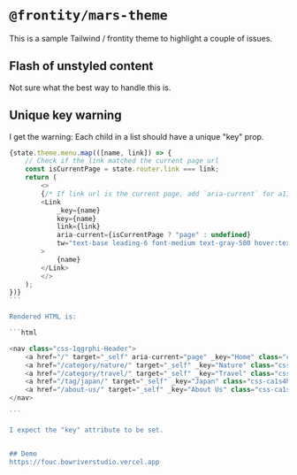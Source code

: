# `@frontity/mars-theme`

This is a sample Tailwind / frontity theme to highlight a couple of issues.

## Flash of unstyled content

Not sure what the best way to handle this is.

## Unique key warning

I get the warning: Each child in a list should have a unique "key" prop.

````js
{state.theme.menu.map(([name, link]) => {
	// Check if the link matched the current page url
	const isCurrentPage = state.router.link === link;
	return (
		<>
		{/* If link url is the current page, add `aria-current` for a11y */}
		<Link
			_key={name}
			key={name}
			link={link}
			aria-current={isCurrentPage ? "page" : undefined}
			tw="text-base leading-6 font-medium text-gray-500 hover:text-gray-900 focus:outline-none focus:text-gray-900 transition ease-in-out duration-150"
		>
			{name}
		</Link>
		</>
	);
})}
```

Rendered HTML is:

```html

<nav class="css-1qgrphi-Header">
	<a href="/" target="_self" aria-current="page" _key="Home" class="css-ca1s4h-Header">Home</a>
	<a href="/category/nature/" target="_self" _key="Nature" class="css-ca1s4h-Header">Nature</a>
	<a href="/category/travel/" target="_self" _key="Travel" class="css-ca1s4h-Header">Travel</a>
	<a href="/tag/japan/" target="_self" _key="Japan" class="css-ca1s4h-Header">Japan</a>
	<a href="/about-us/" target="_self" _key="About Us" class="css-ca1s4h-Header">About Us</a>
</nav>

```

I expect the "key" attribute to be set.


## Demo
https://fouc.bowriverstudio.vercel.app
````
